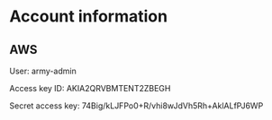 # Account information

## AWS

User:
army-admin

Access key ID:
AKIA2QRVBMTENT2ZBEGH

Secret access key:
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

